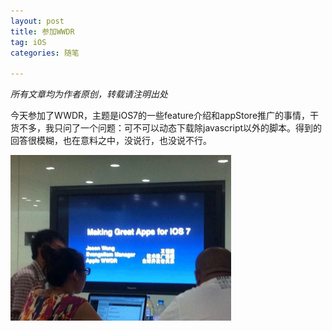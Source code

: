 ```yaml
---
layout: post
title: 参加WWDR
tag: iOS
categories: 随笔

---
```


<em>所有文章均为作者原创，转载请注明出处</em>

今天参加了WWDR，主题是iOS7的一些feature介绍和appStore推广的事情，干货不多，我只问了一个问题：可不可以动态下载除javascript以外的脚本。得到的回答很模糊，也在意料之中，没说行，也没说不行。

<a href="/assets/images/2013/11/QQ20131125-12.png"><img src="/assets/images/2013/11/QQ20131125-12.png" alt="QQ20131125-12" width="353" height="265" class="alignnone size-full wp-image-218" /></a>